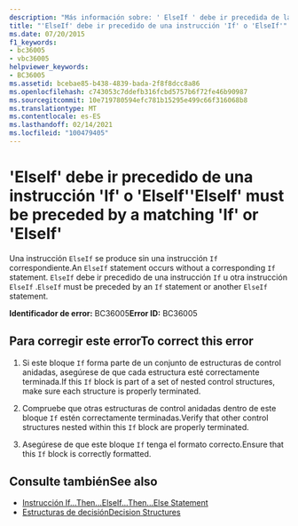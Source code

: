 ```yaml
---
description: "Más información sobre: ' ElseIf ' debe ir precedida de la función ' if ' o ' ElseIf ' correspondiente"
title: "'ElseIf' debe ir precedido de una instrucción 'If' o 'ElseIf'"
ms.date: 07/20/2015
f1_keywords:
- bc36005
- vbc36005
helpviewer_keywords:
- BC36005
ms.assetid: bcebae85-b438-4839-bada-2f8f8dcc8a86
ms.openlocfilehash: c743053c7ddefb316fcbd5757b6f72fe46b90987
ms.sourcegitcommit: 10e719780594efc781b15295e499c66f316068b8
ms.translationtype: MT
ms.contentlocale: es-ES
ms.lasthandoff: 02/14/2021
ms.locfileid: "100479405"
---
```

# <a name="elseif-must-be-preceded-by-a-matching-if-or-elseif"></a><span data-ttu-id="98450-103">'ElseIf' debe ir precedido de una instrucción 'If' o 'ElseIf'</span><span class="sxs-lookup"><span data-stu-id="98450-103">'ElseIf' must be preceded by a matching 'If' or 'ElseIf'</span></span>

<span data-ttu-id="98450-104">Una instrucción `ElseIf` se produce sin una instrucción `If` correspondiente.</span><span class="sxs-lookup"><span data-stu-id="98450-104">An `ElseIf` statement occurs without a corresponding `If` statement.</span></span> <span data-ttu-id="98450-105">`ElseIf` debe ir precedido de una instrucción `If` u otra instrucción `ElseIf` .</span><span class="sxs-lookup"><span data-stu-id="98450-105">`ElseIf` must be preceded by an `If` statement or another `ElseIf` statement.</span></span>  
  
 <span data-ttu-id="98450-106">**Identificador de error:** BC36005</span><span class="sxs-lookup"><span data-stu-id="98450-106">**Error ID:** BC36005</span></span>  
  
## <a name="to-correct-this-error"></a><span data-ttu-id="98450-107">Para corregir este error</span><span class="sxs-lookup"><span data-stu-id="98450-107">To correct this error</span></span>  
  
1. <span data-ttu-id="98450-108">Si este bloque `If` forma parte de un conjunto de estructuras de control anidadas, asegúrese de que cada estructura esté correctamente terminada.</span><span class="sxs-lookup"><span data-stu-id="98450-108">If this `If` block is part of a set of nested control structures, make sure each structure is properly terminated.</span></span>  
  
2. <span data-ttu-id="98450-109">Compruebe que otras estructuras de control anidadas dentro de este bloque `If` estén correctamente terminadas.</span><span class="sxs-lookup"><span data-stu-id="98450-109">Verify that other control structures nested within this `If` block are properly terminated.</span></span>  
  
3. <span data-ttu-id="98450-110">Asegúrese de que este bloque `If` tenga el formato correcto.</span><span class="sxs-lookup"><span data-stu-id="98450-110">Ensure that this `If` block is correctly formatted.</span></span>  
  
## <a name="see-also"></a><span data-ttu-id="98450-111">Consulte también</span><span class="sxs-lookup"><span data-stu-id="98450-111">See also</span></span>

- [<span data-ttu-id="98450-112">Instrucción If...Then...Else</span><span class="sxs-lookup"><span data-stu-id="98450-112">If...Then...Else Statement</span></span>](../language-reference/statements/if-then-else-statement.md)
- [<span data-ttu-id="98450-113">Estructuras de decisión</span><span class="sxs-lookup"><span data-stu-id="98450-113">Decision Structures</span></span>](../programming-guide/language-features/control-flow/decision-structures.md)
